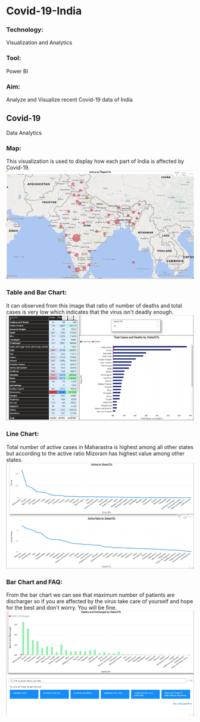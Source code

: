 # Covid-19-India
 ### Technology: 
 Visualization and Analytics
 ### Tool: 
 Power BI
 ### Aim: 
 Analyze and Visualize recent Covid-19 data of India
 ## Covid-19 
 Data Analytics
 ### Map: 
 This visualization is used to display how each part of India is affected by Covid-19. ![Map](https://github.com/das-ankur/Covid-19-India/blob/main/Visualizations/1.jpg)
 ### Table and Bar Chart: 
 It can observed from this image that ratio of number of deaths and total cases is very low which indicates that the virus isn't deadly enough. ![Table and Bar Chart](https://github.com/das-ankur/Covid-19-India/blob/main/Visualizations/2.jpg)
 ### Line Chart: 
 Total number of active cases in Maharastra is highest among all other states but according to the active ratio Mizoram has highest value among other states.  ![Line Chart](https://github.com/das-ankur/Covid-19-India/blob/main/Visualizations/3.jpg)
 ### Bar Chart and FAQ: 
 From the bar chart we can see that maximum number of patients are discharger so if you are affected by the virus take care of yourself and hope for the best and don't worry. You will be fine. ![Bar Chart and FAQ](https://github.com/das-ankur/Covid-19-India/blob/main/Visualizations/4.jpg)
